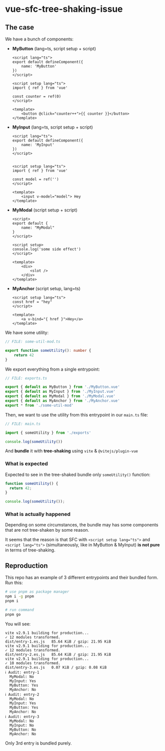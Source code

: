 # vue-sfc-tree-shaking-issue

## The case

We have a bunch of components:

- **MyButton** (lang=ts, script setup + script)
 
  ```vue
  <script lang="ts">
  export default defineComponent({
      name: 'MyButton'
  })
  </script>

  <script setup lang="ts">
  import { ref } from 'vue'

  const counter = ref(0)
  </script>

  <template>
      <button @click="counter++">{{ counter }}</button>
  </template>
  ```

- **MyInput** (lang=ts, script setup + script)
 
  ```vue
  <script lang="ts">
  export default defineComponent({
      name: 'MyInput'
  })
  </script>


  <script setup lang="ts">
  import { ref } from 'vue'

  const model = ref('')
  </script>

  <template>
      <input v-model="model"> Hey
  </template>
  ```

- **MyModal** (script setup + script)
 
  ```vue
  <script>
  export default {
      name: "MyModal"
  }
  </script>

  <script setup>
  console.log('some side effect')
  </script>

  <template>
      <div>
          <slot />
      </div>
  </template>
  ```

- **MyAnchor** (script setup, lang=ts)

  ```vue
  <script setup lang="ts">
  const href = "hey"
  </script>

  <template>
      <a v-bind="{ href }">Hey</a>
  </template>
  ```

We have some utility:

```ts
// FILE: some-util-mod.ts

export function someUtility(): number {
    return 42
}
```

We export everything from a single entrypoint:

```ts
// FILE: exports.ts

export { default as MyButton } from './MyButton.vue'
export { default as MyInput } from './MyInput.vue'
export { default as MyModal } from './MyModal.vue'
export { default as MyAnchor } from './MyAnchor.vue'
export * from './some-util-mod'
```

Then, we want to use the utility from this entrypoint in our `main.ts` file:

```ts
// FILE: main.ts

import { someUtility } from './exports'

console.log(someUtility())
```

And **bundle** it with **tree-shaking** using `vite` & `@vitejs/plugin-vue`

### What is expected

Expected to see in the tree-shaked bundle only `someUtility()` function:

```js
function someUtility() {
  return 42;
}

console.log(someUtility());
```

### What is actually happened

Depending on some circumstances, the bundle may has some components that are not tree-shaken by some reason.

It seems that the reason is that SFC with `<script setup lang="ts">` and `<script lang="ts">` (simultaneously, like in MyButton & MyInput) **is not pure** in terms of tree-shaking.

## Reproduction

This repo has an example of 3 different entrypoints and their bundled form. Run this:

```bash
# use pnpm as package manager
npm i -g pnpm
pnpm i

# run command
pnpm go
```

You will see:

```
vite v2.9.1 building for production...
✓ 12 modules transformed.
dist/entry-1.es.js   85.64 KiB / gzip: 21.95 KiB
vite v2.9.1 building for production...
✓ 12 modules transformed.
dist/entry-2.es.js   85.64 KiB / gzip: 21.95 KiB
vite v2.9.1 building for production...
✓ 10 modules transformed.
dist/entry-3.es.js   0.07 KiB / gzip: 0.08 KiB
ℹ Audit: entry-1
  MyModal: No
  MyInput: Yes
  MyButton: Yes
  MyAnchor: No
ℹ Audit: entry-2
  MyModal: No
  MyInput: Yes
  MyButton: Yes
  MyAnchor: No
ℹ Audit: entry-3
  MyModal: No
  MyInput: No
  MyButton: No
  MyAnchor: No
```

Only 3rd entry is bundled purely.
